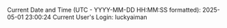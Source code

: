 Current Date and Time (UTC - YYYY-MM-DD HH:MM:SS formatted): 2025-05-01 23:00:24
Current User's Login: luckyaiman
